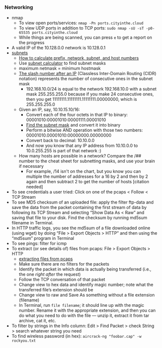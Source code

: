 ### Networking
* nmap
    * To view open ports/services: `nmap -Pn ports.cityinthe.cloud`
    * To view UDP ports in addition to TCP ports: `sudo nmap -sU -sT -p0-65535 ports.cityinthe.cloud`
    * While things are being scanned, you can press `e` to get a report on the
      progress
* A valid IP of the 10.128.0.0 network is 10.128.0.1
* [subnets](http://www.steves-internet-guide.com/subnetting-subnet-masks-explained)
    * [How to calculate prefix, network, subnet, and host numbers](https://networkengineering.stackexchange.com/questions/7106/how-do-you-calculate-the-prefix-network-subnet-and-host-numbers)
    * Use [subnet calculator](https://wintelguy.com/subnetcalc.pl) to find
      subnet masks
    * maximum netmask = minimum hostmask
    * [The slash number after an IP](https://networkengineering.stackexchange.com/questions/3697/the-slash-after-an-ip-address-cidr-notation) (Classless Inter-Domain Routing (CIDR) notation) represents the number of consecutive ones in the subnet mask
        * 192.168.10.0/24 is equal to the network 192.168.10.0 with a subnet
          mask 255.255.255.0 because if you make 24 consecutive ones, then you
          get 11111111.11111111.11111111.00000000, which is 255.255.255.0
    * Given an IP, say, 10.10.15.10/16:
        * Convert each of the four octets in that IP to binary:
          00001010:00001010:00001111.00001010
        * [Find the subnet mask](https://www.aelius.com/njh/subnet_sheet.html)
          and convert it into binary
        * Perform a bitwise AND operation with those two numbers:
          00001010.00001010:00000000.00000000
        * Convert back to decimal: 10.10.0.0
        * And now you know that any IP address from 10.10.0.0 to 10.0.255.255 is
          part of that network :)
    * How many hosts are possible in a network? Compare the /## number to the
      cheat sheet for subnetting masks, and use your brain if necessary
        * For example, /14 isn't on the chart, but you know you can multiple the number
          of addresses for a 16 by 2 and then by 2 again and then subtract 2 to
          get the number of hosts [citation needed]
* To see credentials a user tried: Click on one of the pcaps < Follow < TCP
  Stream
* To see MD5 checksum of an uploaded file: apply the filter ftp-data and save
  the data from the packet containing the first stream of data by following its
  TCP Stream and selecting “Show Data As < Raw” and saving that file to your
  disk. Find the checksum by running md5sum filename in Terminal.
* In HTTP traffic logs, you see the md5sum of a file downloaded online (using
  wget) by doing “File > Export Objects > HTTP” and then using the “md5sum”
  program in Terminal
* To see pings: filter for icmp
* To extract (or see details of) files from pcaps: File > Export Objects > HTTP
    * [extracting files from pcaps](https://crucialsecurity.wordpress.com/2011/02/24/extracting-files-from-packet-captures/)
    * Make sure there are no filters for the packets
    * Identify the packet in which data is actually being transferred (i.e., the
      one *right after* the request)
    * Follow the TCP conversation of that packet
    * Change view to hex data and identify magic number; note what the
      transferred file’s extension should be
    * Change view to raw and Save As something without a file extension
      (filename)
    * In Terminal, run `file filename`; it should line up with the magic number.
      Rename it with the appropriate extension, and then you can do what you
      need to do with the file — unzip it, extract it from tar archive, cat it,
      etc.
* To filter by strings in the Info column: Edit > Find Packet > check String >
  search whatever string you need
* To find wireless password (in hex): `aircrack-ng "foobar.cap" -w rockyou.txt`
